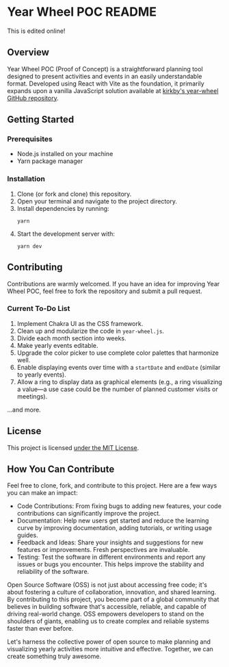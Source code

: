 
# Year Wheel POC README

This is edited online!

## Overview
Year Wheel POC (Proof of Concept) is a straightforward planning tool designed to present activities and events in an easily understandable format. Developed using React with Vite as the foundation, it primarily expands upon a vanilla JavaScript solution available at [kirkby's year-wheel GitHub repository](https://github.com/kirkby/year-wheel).

## Getting Started

### Prerequisites
- Node.js installed on your machine
- Yarn package manager

### Installation
1. Clone (or fork and clone) this repository.
2. Open your terminal and navigate to the project directory.
3. Install dependencies by running:
   ```
   yarn
   ```
4. Start the development server with:
   ```
   yarn dev
   ```

## Contributing
Contributions are warmly welcomed. If you have an idea for improving Year Wheel POC, feel free to fork the repository and submit a pull request.

### Current To-Do List
1. Implement Chakra UI as the CSS framework.
2. Clean up and modularize the code in `year-wheel.js`.
3. Divide each month section into weeks.
4. Make yearly events editable.
5. Upgrade the color picker to use complete color palettes that harmonize well.
6. Enable displaying events over time with a `startDate` and `endDate` (similar to yearly events).
7. Allow a ring to display data as graphical elements (e.g., a ring visualizing a value—a use case could be the number of planned customer visits or meetings).

...and more.

## License
This project is licensed [under the MIT License](LICENSE.md).

##  How You Can Contribute
Feel free to clone, fork, and contribute to this project. Here are a few ways you can make an impact:

* Code Contributions: From fixing bugs to adding new features, your code contributions can significantly improve the project.
* Documentation: Help new users get started and reduce the learning curve by improving documentation, adding tutorials, or writing usage guides.
* Feedback and Ideas: Share your insights and suggestions for new features or improvements. Fresh perspectives are invaluable.
* Testing: Test the software in different environments and report any issues or bugs you encounter. This helps improve the stability and reliability of the software.
  
Open Source Software (OSS) is not just about accessing free code; it's about fostering a culture of collaboration, innovation, and shared learning. By contributing to this project, you become part of a global community that believes in building software that's accessible, reliable, and capable of driving real-world change. OSS empowers developers to stand on the shoulders of giants, enabling us to create complex and reliable systems faster than ever before.

Let's harness the collective power of open source to make planning and visualizing yearly activities more intuitive and effective. Together, we can create something truly awesome.